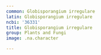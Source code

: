 ```yaml
---
common: Globisporangium irregulare
latin: Globisporangium irregulare
ncbi: '36331'
title: Globisporangium irregulare
group: Plants and Fungi
image: .na.character

---
```

